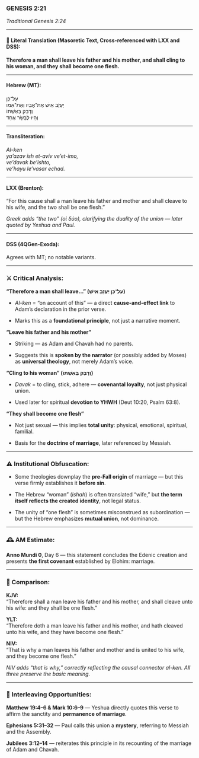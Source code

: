 ### **GENESIS 2:21**

_Traditional Genesis 2:24_

---

#### 📜 Literal Translation (Masoretic Text, Cross-referenced with LXX and DSS):

**Therefore a man shall leave his father and his mother, and shall cling to his woman, and they shall become one flesh.**

---

#### Hebrew (MT):

עַל־כֵּן  
יַעֲזָב אִישׁ אֶת־אָבִיו וְאֶת־אִמּוֹ  
וְדָבַק בְּאִשְׁתּוֹ  
וְהָיוּ לְבָשָׂר אֶחָד

---

#### Transliteration:

_Al-ken  
ya’azav ish et-aviv ve’et-imo,  
ve’davak be’ishto,  
ve’hayu le’vasar echad._

---

#### LXX (Brenton):

“For this cause shall a man leave his father and mother and shall cleave to his wife, and the two shall be one flesh.”

_Greek adds “the two” (οἱ δύο), clarifying the duality of the union — later quoted by Yeshua and Paul._

---

#### DSS (4QGen-Exoda):

Agrees with MT; no notable variants.

---

### ⚔️ Critical Analysis:

**“Therefore a man shall leave…” (עַל־כֵּן יַעֲזָב אִישׁ)**

- _Al-ken_ = “on account of this” — a direct **cause-and-effect link** to Adam’s declaration in the prior verse.
    
- Marks this as a **foundational principle**, not just a narrative moment.
    

**“Leave his father and his mother”**

- Striking — as Adam and Chavah had no parents.
    
- Suggests this is **spoken by the narrator** (or possibly added by Moses) as **universal theology**, not merely Adam’s voice.
    

**“Cling to his woman” (וְדָבַק בְּאִשְׁתּוֹ)**

- _Davak_ = to cling, stick, adhere — **covenantal loyalty**, not just physical union.
    
- Used later for spiritual **devotion to YHWH** (Deut 10:20, Psalm 63:8).
    

**“They shall become one flesh”**

- Not just sexual — this implies **total unity**: physical, emotional, spiritual, familial.
    
- Basis for the **doctrine of marriage**, later referenced by Messiah.
    

---

### ⚠️ Institutional Obfuscation:

- Some theologies downplay the **pre-Fall origin** of marriage — but this verse firmly establishes it **before sin**.
    
- The Hebrew “woman” (_ishah_) is often translated “wife,” but **the term itself reflects the created identity**, not legal status.
    
- The unity of “one flesh” is sometimes misconstrued as subordination — but the Hebrew emphasizes **mutual union**, not dominance.
    

---

### 🕰️ AM Estimate:

**Anno Mundi 0**, Day 6 — this statement concludes the Edenic creation and presents **the first covenant** established by Elohim: marriage.

---

### 📖 Comparison:

**KJV:**  
“Therefore shall a man leave his father and his mother, and shall cleave unto his wife: and they shall be one flesh.”

**YLT:**  
“Therefore doth a man leave his father and his mother, and hath cleaved unto his wife, and they have become one flesh.”

**NIV:**  
“That is why a man leaves his father and mother and is united to his wife, and they become one flesh.”

_NIV adds “that is why,” correctly reflecting the causal connector _al-ken_. All three preserve the basic meaning._

---

### 🔗 Interleaving Opportunities:

**Matthew 19:4–6 & Mark 10:6–9** — Yeshua directly quotes this verse to affirm the sanctity and **permanence of marriage**.

**Ephesians 5:31–32** — Paul calls this union a **mystery**, referring to Messiah and the Assembly.

**Jubilees 3:12–14** — reiterates this principle in its recounting of the marriage of Adam and Chavah.